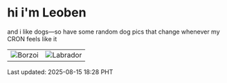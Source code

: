 # hi i'm Leoben

and i like dogs—so have some random dog pics that change whenever my CRON feels like it

|  |  |
|--------|----------|
| ![Borzoi](https://random-dog-vercel.vercel.app/api/random-borzoi?v=1755253702) | ![Labrador](https://random-dog-vercel.vercel.app/api/random-labrador?v=1755253702) |

Last updated: 2025-08-15 18:28 PHT
